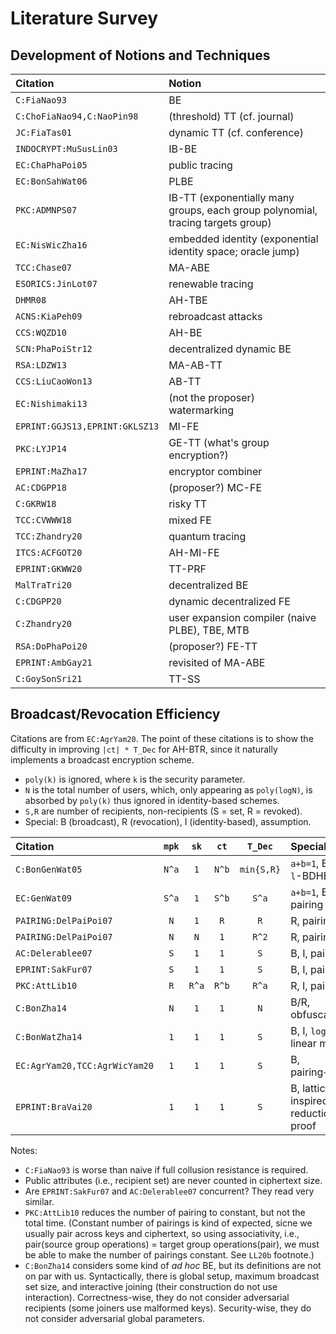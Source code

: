 # Literature Survey

## Development of Notions and Techniques

| Citation | Notion |
| :------- | :---- |
| `C:FiaNao93` | BE |
| `C:ChoFiaNao94,C:NaoPin98` | (threshold) TT (cf. journal) |
| `JC:FiaTas01` | dynamic TT (cf. conference) |
| `INDOCRYPT:MuSusLin03` | IB-BE |
| `EC:ChaPhaPoi05` | public tracing |
| `EC:BonSahWat06` | PLBE |
| `PKC:ADMNPS07` | IB-TT (exponentially many groups, each group polynomial, tracing targets group) |
| `EC:NisWicZha16` | embedded identity (exponential identity space; oracle jump) |
| `TCC:Chase07` | MA-ABE |
| `ESORICS:JinLot07` | renewable tracing |
| `DHMR08` | AH-TBE |
| `ACNS:KiaPeh09` | rebroadcast attacks |
| `CCS:WQZD10` | AH-BE |
| `SCN:PhaPoiStr12` | decentralized dynamic BE |
| `RSA:LDZW13` | MA-AB-TT |
| `CCS:LiuCaoWon13` | AB-TT |
| `EC:Nishimaki13` | (not the proposer) watermarking |
| `EPRINT:GGJS13,EPRINT:GKLSZ13` | MI-FE |
| `PKC:LYJP14` | GE-TT (what's group encryption?) |
| `EPRINT:MaZha17` | encryptor combiner |
| `AC:CDGPP18` | (proposer?) MC-FE |
| `C:GKRW18` | risky TT |
| `TCC:CVWWW18` | mixed FE |
| `TCC:Zhandry20` | quantum tracing |
| `ITCS:ACFGOT20` | AH-MI-FE |
| `EPRINT:GKWW20` | TT-PRF |
| `MalTraTri20` | decentralized BE |
| `C:CDGPP20` | dynamic decentralized FE |
| `C:Zhandry20` | user expansion compiler (naive PLBE), TBE, MTB |
| `RSA:DoPhaPoi20` | (proposer?) FE-TT |
| `EPRINT:AmbGay21` | revisited of MA-ABE |
| `C:GoySonSri21` | TT-SS |

## Broadcast/Revocation Efficiency

Citations are from `EC:AgrYam20`. The point of these citations is to show the difficulty in improving `|ct| * T_Dec` for AH-BTR, since it naturally implements a broadcast encryption scheme.

- `poly(k)` is ignored, where `k` is the security parameter.
- `N` is the total number of users, which, only appearing as `poly(logN)`, is absorbed by `poly(k)` thus ignored in identity-based schemes.
- `S,R` are number of recipients, non-recipients (S = set, R = revoked).
- Special: B (broadcast), R (revocation), I (identity-based), assumption.

| Citation | `mpk` | `sk` | `ct` | `T_Dec` | Special |
| :------- | :---: | :--: | :--: | :-----: | :------ |
| `C:BonGenWat05` | `N^a` | `1` | `N^b` | `min{S,R}` | `a+b=1`, B/R, `l`-BDHE |
| `EC:GenWat09` | `S^a` | `1` | `S^b` | `S^a` | `a+b=1`, B, I, pairing |
| `PAIRING:DelPaiPoi07` | `N` | `1` | `R` | `R` | R, pairing |
| `PAIRING:DelPaiPoi07` | `N` | `N` | `1` | `R^2` | R, pairing |
| `AC:Delerablee07` | `S` | `1` | `1` | `S` | B, I, pairing |
| `EPRINT:SakFur07` | `S` | `1` | `1` | `S` | B, I, pairing |
| `PKC:AttLib10` | `R` | `R^a` | `R^b` | `R^a` | R, I, pairing |
| `C:BonZha14` | `N` | `1` | `1` | `N` | B/R, obfuscation |
| `C:BonWatZha14` | `1` | `1` | `1` | `S` | B, I, `log(N)`-linear map |
| `EC:AgrYam20,TCC:AgrWicYam20` | `1` | `1` | `1` | `S` | B, pairing+LWE |
| `EPRINT:BraVai20` | `1` | `1` | `1` | `S` | B, lattice-inspired, no reductionist proof |

Notes:

- `C:FiaNao93` is worse than naive if full collusion resistance is required.
- Public attributes (i.e., recipient set) are never counted in ciphertext size.
- Are `EPRINT:SakFur07` and `AC:Delerablee07` concurrent? They read very similar.
- `PKC:AttLib10` reduces the number of pairing to constant, but not the total time. (Constant number of pairings is kind of expected, sicne we usually pair across keys and ciphertext, so using associativity, i.e., pair(source group operations) = target group operations(pair), we must be able to make the number of pairings constant. See `LL20b` footnote.)
- `C:BonZha14` considers some kind of *ad hoc* BE, but its definitions are not on par with us. Syntactically, there is global setup, maximum broadcast set size, and interactive joining (their construction do not use interaction). Correctness-wise, they do not consider adversarial recipients (some joiners use malformed keys). Security-wise, they do not consider adversarial global parameters.
